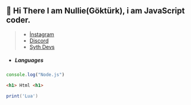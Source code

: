  ## 🌙 Hi There I am Nullie(Göktürk), i am JavaScript coder.
   > * [İnstagram](https://www.instagram.com/gokturk.topal18/)
   > * [Discord](https://discord.com/users/725682491658207304)
   > * [Syth Devs]()

-  ##### Languages

```js
console.log("Node.js")
```
```html
<h1> Html <h1>
```
```lua
print('Lua')
```



